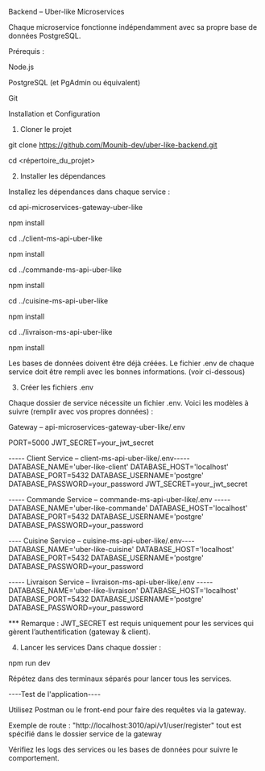 Backend – Uber-like Microservices


Chaque microservice fonctionne indépendamment avec sa propre base de données PostgreSQL.


Prérequis :


Node.js 

PostgreSQL (et PgAdmin ou équivalent)

Git

Installation et Configuration

1. Cloner le projet

git clone https://github.com/Mounib-dev/uber-like-backend.git


cd <répertoire_du_projet>


2. Installer les dépendances


Installez les dépendances dans chaque service :

cd api-microservices-gateway-uber-like

npm install

cd ../client-ms-api-uber-like

npm install

cd ../commande-ms-api-uber-like

npm install

cd ../cuisine-ms-api-uber-like

npm install

cd ../livraison-ms-api-uber-like

npm install

Les bases de données doivent être déjà créées. Le fichier .env de chaque service doit être rempli avec les bonnes informations. (voir ci-dessous)

3. Créer les fichiers .env

Chaque dossier de service nécessite un fichier .env. Voici les modèles à suivre (remplir avec vos propres données) :

 Gateway – api-microservices-gateway-uber-like/.env

PORT=5000
JWT_SECRET=your_jwt_secret

----- Client Service – client-ms-api-uber-like/.env-----
DATABASE_NAME='uber-like-client'
DATABASE_HOST='localhost'
DATABASE_PORT=5432
DATABASE_USERNAME='postgre'
DATABASE_PASSWORD=your_password
JWT_SECRET=your_jwt_secret


----- Commande Service – commande-ms-api-uber-like/.env -----
DATABASE_NAME='uber-like-commande'
DATABASE_HOST='localhost'
DATABASE_PORT=5432
DATABASE_USERNAME='postgre'
DATABASE_PASSWORD=your_password


---- Cuisine Service – cuisine-ms-api-uber-like/.env----
DATABASE_NAME='uber-like-cuisine'
DATABASE_HOST='localhost'
DATABASE_PORT=5432
DATABASE_USERNAME='postgre'
DATABASE_PASSWORD=your_password


----- Livraison Service – livraison-ms-api-uber-like/.env -----
DATABASE_NAME='uber-like-livraison'
DATABASE_HOST='localhost'
DATABASE_PORT=5432
DATABASE_USERNAME='postgre'
DATABASE_PASSWORD=your_password

*** Remarque : JWT_SECRET est requis uniquement pour les services qui gèrent l’authentification (gateway & client).

4. Lancer les services
Dans chaque dossier :

npm run dev 

Répétez dans des terminaux séparés pour lancer tous les services.


----Test de l'application----

Utilisez Postman ou le front-end  pour faire des requêtes via la gateway.

Exemple de route : "http://localhost:3010/api/v1/user/register"
tout est spécifié dans le dossier service de la gateway


Vérifiez les logs des services ou les bases de données pour suivre le comportement.
